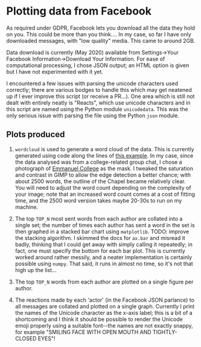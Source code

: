 # Plotting data from Facebook

As required under GDPR, Facebook lets you download all the data they hold on you. This could be more than you think.... In my case, so far I have only downloaded messages, with "low quality" media. This came to around 2GB. 

Data download is currently (May 2020) available from Settings->Your Facebook Information->Download Your Information. For ease of computational processing, I chose JSON output; an HTML option is given but I have not experimented with it yet. 

I encountered a few issues with parsing the unicode characters used correctly; there are various bodges to handle this which may get neatened up if I ever improve this script (or receive a PR...). One area which is still not dealt with entirely neatly is "Reacts", which use unicode characters and in this script are named using the Python module `unicodedata`. This was the only serious issue with parsing the file using the Python `json` module. 

## Plots produced
1. `wordcloud` is used to generate a word cloud of the data. This is currently generated using code along the lines of [this example](https://amueller.github.io/word_cloud/auto_examples/parrot.html). In my case, since the data analysed was from a college-related group chat, I chose a photograph of [Emmanuel College](www.emma.cam.ac.uk) as the mask. I tweaked the saturation and contrast in GIMP to allow the edge detection a better chance; with about 2500 words, the outline of the Chapel became relatively clear. You will need to adjust the word count depending on the complexity of your image; note that an increased word count comes at a cost of fitting time, and the 2500 word version takes maybe 20-30s to run on my machine. 

1. The top `TOP_N` most sent words from each author are collated into a single set; the number of times each author has sent a word in the set is then graphed in a stacked bar chart using `matplotlib`. TODO: improve the stacking algorithm. I skimmed the docs for `ax.bar` and misread it badly, thinking that I could get away with simply calling it repeatedly; in fact, one must specify the bottom for each bar plot. This is currently worked around rather messily, and a neater implementation is certainly possible using `numpy`. That said, it runs in almost no time, so it's not that high up the list...

1. The top `TOP_N` words from each author are plotted on a single figure per author. 

1. The reactions made by each 'actor' (in the Facebook JSON parlance) to all messages are collated and plotted on a single graph. Currently I print the names of the Unicode character as the x-axis label; this is a bit of a shortcoming and I think it should be possible to render the Unicode emoji properly using a suitable font--the names are not exactly snappy, for example "SMILING FACE WITH OPEN MOUTH AND TIGHTLY-CLOSED EYES"!



